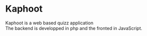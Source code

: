 # Kaphoot
Kaphoot is a web based quizz application  
The backend is developped in php and the fronted in JavaScript.  
